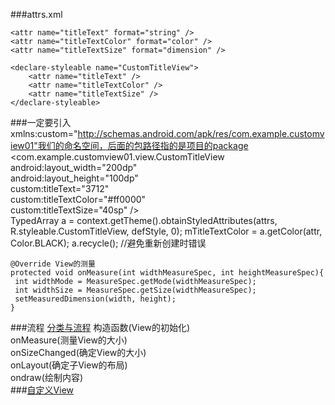 ###attrs.xml
<?xml version="1.0" encoding="utf-8"?>  
<resources>  
  
    <attr name="titleText" format="string" />  
    <attr name="titleTextColor" format="color" />  
    <attr name="titleTextSize" format="dimension" />  
  
    <declare-styleable name="CustomTitleView">  
        <attr name="titleText" />  
        <attr name="titleTextColor" />  
        <attr name="titleTextSize" />  
    </declare-styleable>  
  
</resources>  

###一定要引入 xmlns:custom="http://schemas.android.com/apk/res/com.example.customview01"我们的命名空间，后面的包路径指的是项目的package
    <com.example.customview01.view.CustomTitleView  
        android:layout_width="200dp"  
        android:layout_height="100dp"  
        custom:titleText="3712"  
        custom:titleTextColor="#ff0000"  
        custom:titleTextSize="40sp" />  
    TypedArray a = context.getTheme().obtainStyledAttributes(attrs, R.styleable.CustomTitleView, defStyle, 0); 
    mTitleTextColor = a.getColor(attr, Color.BLACK);
    a.recycle(); //避免重新创建时错误
      
    @Override View的测量
    protected void onMeasure(int widthMeasureSpec, int heightMeasureSpec){ 
     int widthMode = MeasureSpec.getMode(widthMeasureSpec);  
     int widthSize = MeasureSpec.getSize(widthMeasureSpec);
     setMeasuredDimension(width, height);  
    }  
    
###流程   [分类与流程](https://github.com/GcsSloop/AndroidNote/blob/master/CustomView/Advance/%5B01%5DCustomViewProcess.md)
构造函数(View的初始化)  
onMeasure(测量View的大小)   
onSizeChanged(确定View的大小)  
onLayout(确定子View的布局)  
ondraw(绘制内容)  
###[自定义View](https://github.com/GcsSloop/AndroidNote)
    
    
